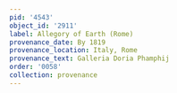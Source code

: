 ```yaml
---
pid: '4543'
object_id: '2911'
label: Allegory of Earth (Rome)
provenance_date: By 1819
provenance_location: Italy, Rome
provenance_text: Galleria Doria Phamphij
order: '0058'
collection: provenance
---
```

